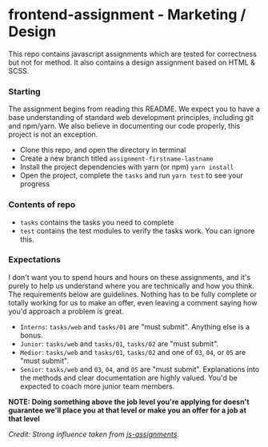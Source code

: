 # frontend-assignment - Marketing / Design
This repo contains javascript assignments which are tested for correctness but not for method. It also contains a design assignment based on HTML & SCSS.

### Starting
The assignment begins from reading this README. We expect you to have a base understanding of standard web development principles, including git and npm/yarn.
We also believe in documenting our code properly, this project is not an exception.

* Clone this repo, and open the directory in terminal
* Create a new branch titled `assignment-firstname-lastname`
* Install the project dependencies with yarn (or npm) `yarn install`
* Open the project, complete the `tasks` and run `yarn test` to see your progress

### Contents of repo
* `tasks` contains the tasks you need to complete
* `test` contains the test modules to verify the tasks work. You can ignore this.

### Expectations
I don't want you to spend hours and hours on these assignments, and it's purely to help us understand where you are technically and how you think. The requirements below are guidelines. Nothing has to be fully complete or totally working for us to make an offer, even leaving a comment saying how you'd approach a problem is great.

* `Interns`: `tasks/web` and `tasks/01` are "must submit". Anything else is a bonus.
* `Junior`: `tasks/web` and `tasks/01`, `tasks/02` are "must submit".
* `Medior`: `tasks/web` and `tasks/01`, `tasks/02` and one of `03`, `04`, or `05` are "must submit".
* `Senior`: `tasks/web` and `03`, `04`, and `05` are "must submit". Explanations into the methods and clear documentation are highly valued. You'd be expected to coach more junior team members.

**NOTE: Doing something above the job level you're applying for doesn't guarantee we'll place you at that level or make you an offer for a job at that level**

_Credit: Strong influence taken from [js-assignments](https://github.com/rolling-scopes-school/js-assignments)._
